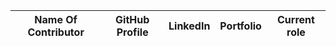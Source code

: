 | Name Of Contributor | GitHub Profile | LinkedIn |  Portfolio | Current role |
| :---: | :---: | :---: |  :---: | :---: |
